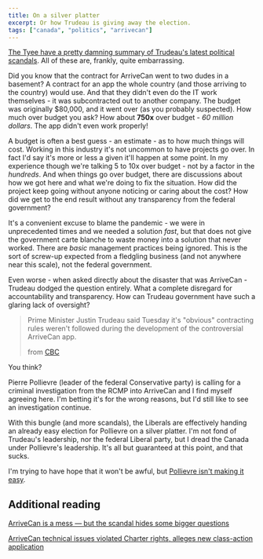 ```yaml
---
title: On a silver platter
excerpt: Or how Trudeau is giving away the election.
tags: ["canada", "politics", "arrivecan"]
---
```


[The Tyee have a pretty damning summary of Trudeau's latest political scandals](https://thetyee.ca/Analysis/2024/02/23/Trudeau-Election-Chances-Are-Trashed/). All of these are, frankly, quite embarrassing.

Did you know that the contract for ArriveCan went to two dudes in a basement? A contract for an app the whole country (and those arriving to the country) would use. And that they didn't even do the IT work themselves - it was subcontracted out to another company. The budget was originally $80,000, and it went over (as you probably suspected). How much over budget you ask? How about **750x** over budget - _60 million dollars_. The app didn't even work properly!

A budget is often a best guess - an estimate - as to how much things will cost. Working in this industry it's not uncommon to have projects go over. In fact I'd say it's more or less a given it'll happen at some point. In my experience though we're talking 5 to 10x over budget - not by a factor in the _hundreds_. And when things go over budget, there are discussions about how we got here and what we're doing to fix the situation. How did the project keep going without anyone noticing or caring about the cost? How did we get to the end result without any transparency from the federal government?

It's a convenient excuse to blame the pandemic - we were in unprecedented times and we needed a solution _fast_, but that does not give the government carte blanche to waste money into a solution that never worked. There are _basic_ management practices being ignored. This is the sort of screw-up expected from a fledgling business (and not anywhere near this scale), not the federal government.

Even worse - when asked directly about the disaster that was ArriveCan - Trudeau dodged the question entirely. What a complete disregard for accountability and transparency. How can Trudeau government have such a glaring lack of oversight?

> Prime Minister Justin Trudeau said Tuesday it's "obvious" contracting rules weren't followed during the development of the controversial ArriveCan app.
>
> from [CBC](https://www.cbc.ca/news/politics/trudeau-says-rules-not-followed-arrivecan-1.7120318)

You think?

Pierre Pollievre (leader of the federal Conservative party) is calling for a criminal investigation from the RCMP into ArriveCan and I find myself agreeing here. I'm betting it's for the wrong reasons, but I'd still like to see an investigation continue.

With this bungle (and more scandals), the Liberals are effectively handing an already easy election for Pollievre on a silver platter. I'm not fond of Trudeau's leadership, nor the federal Liberal party, but I dread the Canada under Pollievre's leadership. It's all but guaranteed at this point, and that sucks.

I'm trying to have hope that it won't be awful, but [Pollievre isn't making it easy](https://globalnews.ca/news/10307833/poilievre-female-spaces-biological-females/#).

## Additional reading

[ArriveCan is a mess — but the scandal hides some bigger questions](https://www.cbc.ca/news/politics/arrivecan-trudeau-poilievre-pandemic-1.7113057)

[ArriveCan technical issues violated Charter rights, alleges new class-action application](https://www.ctvnews.ca/politics/arrivecan-technical-issues-violated-charter-rights-alleges-new-class-action-application-1.6778004)
